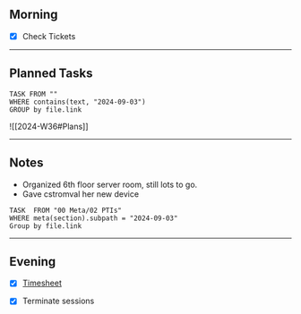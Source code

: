 ## Morning
- [x] Check Tickets

---
## Planned Tasks
~~~dataview
TASK FROM ""
WHERE contains(text, "2024-09-03")
GROUP by file.link
~~~
![[2024-W36#Plans]]

---
## Notes
- Organized 6th floor server room, still lots to go. 
- Gave cstromval her new device

~~~dataview
TASK  FROM "00 Meta/02 PTIs"
WHERE meta(section).subpath = "2024-09-03"
Group by file.link
~~~
---
## Evening
- [x] [Timesheet]()
- [x] Terminate sessions


